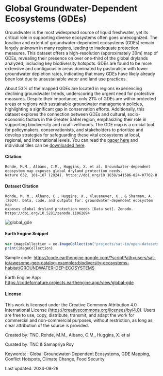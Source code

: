 # Global Groundwater-Dependent Ecosystems (GDEs)

Groundwater is the most widespread source of liquid freshwater, yet its critical role in supporting diverse ecosystems often goes unrecognized. The
location and extent of groundwater-dependent ecosystems (GDEs) remain largely unknown in many regions, leading to inadequate protection measures.
This dataset offers a high-resolution (approximately 30m) map of GDEs, revealing their presence on over one-third of the global drylands analyzed,
including key biodiversity hotspots. GDEs are found to be more extensive and contiguous in areas dominated by pastoralism with lower groundwater
depletion rates, indicating that many GDEs have likely already been lost due to unsustainable water and land use practices.

About 53% of the mapped GDEs are located in regions experiencing declining groundwater trends, underscoring the urgent need for protective measures.
Despite their importance, only 21% of GDEs are within protected areas or regions with sustainable groundwater management policies, highlighting a
significant gap in conservation efforts. Additionally, this dataset explores the connection between GDEs and cultural, socio-economic factors in the
Greater Sahel region, emphasizing their role in supporting biodiversity and rural livelihoods. The GDE map is a crucial tool for policymakers,
conservationists, and stakeholders to prioritize and develop strategies for safeguarding these vital ecosystems at local, regional, and
international levels. You can read the [paper here](https://doi.org/10.1038/s41586-024-07702-8) and individual tiles can be [downloaded here](https://zenodo.org/records/11062894).

#### Citation

```
Rohde, M.M., Albano, C.M., Huggins, X. et al. Groundwater-dependent ecosystem map exposes global dryland protection needs.
Nature 632, 101–107 (2024). https://doi.org/10.1038/s41586-024-07702-8
```

#### Dataset Citation

```
Rohde, M. M., Albano, C., Huggins, X., Klausmeyer, K., & Sharman, A. (2024). Data, code, and outputs for: groundwater-dependent ecosystem map
exposes global dryland protection needs [Data set]. Zenodo. https://doi.org/10.5281/zenodo.11062894
```

![global_gde](https://github.com/user-attachments/assets/fc271f7c-4b98-4347-b838-3d0281cee565)

#### Earth Engine Snippet

```js
var imageCollection = ee.ImageCollection("projects/sat-io/open-datasets/GlobalGDEMap_v6_TNC");
print(imageCollection)
```

Sample code:  https://code.earthengine.google.com/?scriptPath=users/sat-io/awesome-gee-catalog-examples:biodiversity-ecosystems-habitat/GROUNDWATER-DEP-ECOSYSTEMS

Earth Engine App: https://codefornature.projects.earthengine.app/view/global-gde

#### License

This work is licensed under the Creative Commons Attribution 4.0 International License (https://creativecommons.org/licenses/by/4.0). Users are free to use, copy, distribute, transmit, and adapt the work for commercial and non-commercial purposes, without restriction, as long as clear attribution of the source is provided.

Created by: TNC, Rohde, M.M., Albano, C.M., Huggins, X. et al

Curated by: TNC & Samapriya Roy

Keywords: : Global Groundwater-Dependent Ecosystems, GDE Mapping, Conflict Hotspots, Climate Change, Food Security

Last updated: 2024-08-28
